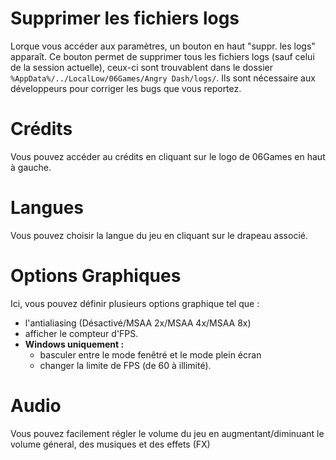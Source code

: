 <!-- TITLE: 3.2. Paramètres -->
<!-- SUBTITLE:  -->

# Supprimer les fichiers logs
Lorque vous accéder aux paramètres, un bouton en haut "suppr. les logs" apparaît. Ce bouton permet de supprimer tous les fichiers logs (sauf celui de la session actuelle), ceux-ci sont trouvablent dans le dossier `%AppData%/../LocalLow/06Games/Angry Dash/logs/`. Ils sont nécessaire aux développeurs pour corriger les bugs que vous reportez.

# Crédits
Vous pouvez accéder au crédits en cliquant sur le logo de 06Games en haut à gauche. 

# Langues
Vous pouvez choisir la langue du jeu en cliquant sur le drapeau associé.

# Options Graphiques
Ici, vous pouvez définir plusieurs options graphique tel que :
* l'antialiasing (Désactivé/MSAA 2x/MSAA 4x/MSAA 8x) 
* afficher le compteur d'FPS.
* **Windows uniquement :**
	*  basculer entre le mode fenêtré et le mode plein écran
	*  changer la limite de FPS (de 60 à illimité).

# Audio
Vous pouvez facilement régler le volume du jeu en augmentant/diminuant le volume géneral, des musiques et des effets (FX)